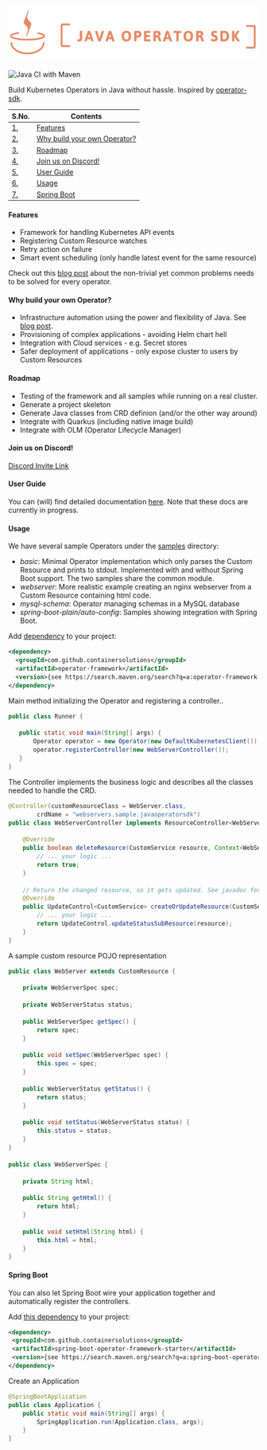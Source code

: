 # ![java-operator-sdk](docs/assets/images/logo.png) 
![Java CI with Maven](https://github.com/ContainerSolutions/java-operator-sdk/workflows/Java%20CI%20with%20Maven/badge.svg)

Build Kubernetes Operators in Java without hassle. Inspired by [operator-sdk](https://github.com/operator-framework/operator-sdk).

| S.No. | Contents |
| ----- | -------- |
| [1.](#Features) | [Features](#Features) |
| [2.](#Why-build-your-own-Operator) | [Why build your own Operator?](#Why-build-your-own-Operator) |
| [3.](#Roadmap) | [Roadmap](#Roadmap) |
| [4.](#Join-us-on-Discord) | [Join us on Discord!](#Join-us-on-Discord) |
| [5.](#User-Guide) | [User Guide](#User-Guide) |
| [6.](#Usage) | [Usage](#Usage) |
| [7.](#Spring-Boot) | [Spring Boot](#Spring-Boot) |

#### Features
* Framework for handling Kubernetes API events
* Registering Custom Resource watches
* Retry action on failure
* Smart event scheduling (only handle latest event for the same resource)

Check out this [blog post](https://blog.container-solutions.com/a-deep-dive-into-the-java-operator-sdk) 
about the non-trivial yet common problems needs to be solved for every operator. 

#### Why build your own Operator?
* Infrastructure automation using the power and flexibility of Java. See [blog post](https://blog.container-solutions.com/cloud-native-java-infrastructure-automation-with-kubernetes-operators).
* Provisioning of complex applications - avoiding Helm chart hell
* Integration with Cloud services - e.g. Secret stores
* Safer deployment of applications - only expose cluster to users by Custom Resources

#### Roadmap
* Testing of the framework and all samples while running on a real cluster.
* Generate a project skeleton
* Generate Java classes from CRD definion (and/or the other way around)
* Integrate with Quarkus (including native image build)
* Integrate with OLM (Operator Lifecycle Manager)

#### Join us on Discord!

[Discord Invite Link](https://discord.gg/DacEhAy)

#### User Guide

You can (will) find detailed documentation [here](docs/DOCS.md). 
Note that these docs are currently in progress. 

#### Usage

We have several sample Operators under the [samples](samples) directory:
* *basic*: Minimal Operator implementation which only parses the Custom Resource and prints to stdout.
Implemented with and without Spring Boot support. The two samples share the common module.
* *webserver*: More realistic example creating an nginx webserver from a Custom Resource containing html code.
* *mysql-schema*: Operator managing schemas in a MySQL database
* *spring-boot-plain/auto-config*: Samples showing integration with Spring Boot.

Add [dependency](https://search.maven.org/search?q=a:operator-framework) to your project:

```xml
<dependency>
  <groupId>com.github.containersolutions</groupId>
  <artifactId>operator-framework</artifactId>
  <version>{see https://search.maven.org/search?q=a:operator-framework for latest version}</version>
</dependency>
```

Main method initializing the Operator and registering a controller..

```java
public class Runner {

   public static void main(String[] args) {
       Operator operator = new Operator(new DefaultKubernetesClient());
       operator.registerController(new WebServerController());
   }
}
```

The Controller implements the business logic and describes all the classes needed to handle the CRD.

```java
@Controller(customResourceClass = WebServer.class,
        crdName = "webservers.sample.javaoperatorsdk")
public class WebServerController implements ResourceController<WebServer> {

    @Override
    public boolean deleteResource(CustomService resource, Context<WebServer> context) {
        // ... your logic ...
        return true;
    }
    
    // Return the changed resource, so it gets updated. See javadoc for details.
    @Override
    public UpdateControl<CustomService> createOrUpdateResource(CustomService resource, Context<WebServer> context) {
        // ... your logic ...
        return UpdateControl.updateStatusSubResource(resource);
    }
}
```

A sample custom resource POJO representation

```java
public class WebServer extends CustomResource {

    private WebServerSpec spec;

    private WebServerStatus status;

    public WebServerSpec getSpec() {
        return spec;
    }

    public void setSpec(WebServerSpec spec) {
        this.spec = spec;
    }

    public WebServerStatus getStatus() {
        return status;
    }

    public void setStatus(WebServerStatus status) {
        this.status = status;
    }
}

public class WebServerSpec {

    private String html;

    public String getHtml() {
        return html;
    }

    public void setHtml(String html) {
        this.html = html;
    }
}
```

#### Spring Boot

You can also let Spring Boot wire your application together and automatically register the controllers.

Add [this dependency](https://search.maven.org/search?q=a:spring-boot-operator-framework-starter) to your project:

```xml
<dependency>
 <groupId>com.github.containersolutions</groupId>
 <artifactId>spring-boot-operator-framework-starter</artifactId>
 <version>{see https://search.maven.org/search?q=a:spring-boot-operator-framework-starter for latest version}</version>
</dependency>
```

Create an Application
```java
@SpringBootApplication
public class Application {
    public static void main(String[] args) {
        SpringApplication.run(Application.class, args);
    }
}
```
